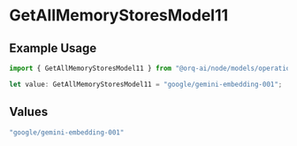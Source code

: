 # GetAllMemoryStoresModel11

## Example Usage

```typescript
import { GetAllMemoryStoresModel11 } from "@orq-ai/node/models/operations";

let value: GetAllMemoryStoresModel11 = "google/gemini-embedding-001";
```

## Values

```typescript
"google/gemini-embedding-001"
```